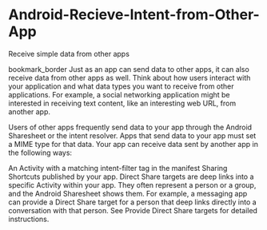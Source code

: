 # Android-Recieve-Intent-from-Other-App
Receive simple data from other apps

bookmark_border
Just as an app can send data to other apps, it can also receive data from other apps as well. Think about how users interact with your application and what data types you want to receive from other applications. For example, a social networking application might be interested in receiving text content, like an interesting web URL, from another app.

Users of other apps frequently send data to your app through the Android Sharesheet or the intent resolver. Apps that send data to your app must set a MIME type for that data. Your app can receive data sent by another app in the following ways:

An Activity with a matching intent-filter tag in the manifest
Sharing Shortcuts published by your app.
Direct Share targets are deep links into a specific Activity within your app. They often represent a person or a group, and the Android Sharesheet shows them. For example, a messaging app can provide a Direct Share target for a person that deep links directly into a conversation with that person. See Provide Direct Share targets for detailed instructions.
